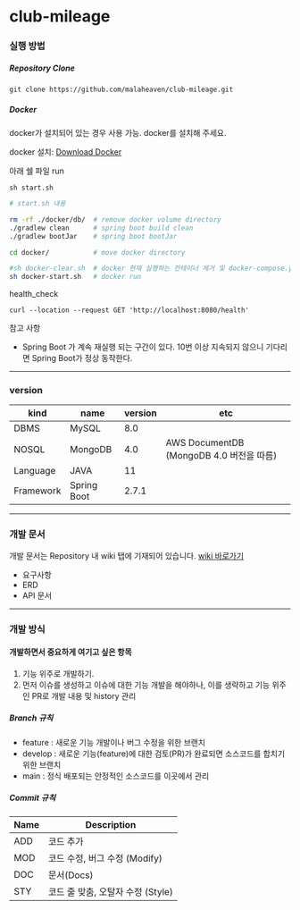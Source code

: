 # club-mileage

### 실행 방법

##### Repository Clone

```
git clone https://github.com/malaheaven/club-mileage.git
```

##### Docker

docker가 설치되어 있는 경우 사용 가능. docker를 설치해 주세요.

docker 설치: [Download Docker](https://www.docker.com/products/docker-desktop/)

아래 쉘 파일 run

```
sh start.sh
```

```bash
# start.sh 내용

rm -rf ./docker/db/  # remove docker volume directory
./gradlew clean      # spring boot build clean
./gradlew bootJar    # spring boot bootJar

cd docker/           # move docker directory

#sh docker-clear.sh  # docker 현재 실행하는 컨테이너 제거 및 docker-compose.yml 정의 파일에서 지정한 컨테이너를 정지시키고 모든 이미지를 삭제 (필요시 주석 해제 후 사용)
sh docker-start.sh   # docker run
```

health_check

```curl
curl --location --request GET 'http://localhost:8080/health'
```

참고 사항

- Spring Boot 가 계속 재실행 되는 구간이 있다. 10번 이상 지속되지 않으니 기다리면 Spring Boot가 정상 동작한다.

---

### version

|kind|name|version|etc |
|-----|----|-------|----|
|DBMS|MySQL|8.0||
|NOSQL|MongoDB|4.0|AWS DocumentDB (MongoDB 4.0 버전을 따름)|
|Language|JAVA|11||
|Framework|Spring Boot |2.7.1||

---

### 개발 문서

개발 문서는 Repository 내 wiki 탭에 기재되어 있습니다.
[wiki 바로가기](https://github.com/malaheaven/club-mileage/wiki)

- 요구사항
- ERD
- API 문서

---

### 개발 방식

#### 개발하면서 중요하게 여기고 싶은 항목

1. 기능 위주로 개발하기.
2. 먼저 이슈를 생성하고 이슈에 대한 기능 개발을 해야하나, 이를 생략하고 기능 위주인 PR로 개발 내용 및 history 관리

##### Branch 규칙

- feature : 새로운 기능 개발이나 버그 수정을 위한 브랜치
- develop : 새로운 기능(feature)에 대한 검토(PR)가 완료되면 소스코드를 합치기 위한 브랜치
- main : 정식 배포되는 안정적인 소스코드를 이곳에서 관리

##### Commit 규칙

|Name     |Description|
|---------|-----------|
|ADD      |코드 추가|
|MOD      |코드 수정, 버그 수정 (Modify)|
|DOC      |문서(Docs)|
|STY      |코드 줄 맞춤, 오탈자 수정 (Style)|

